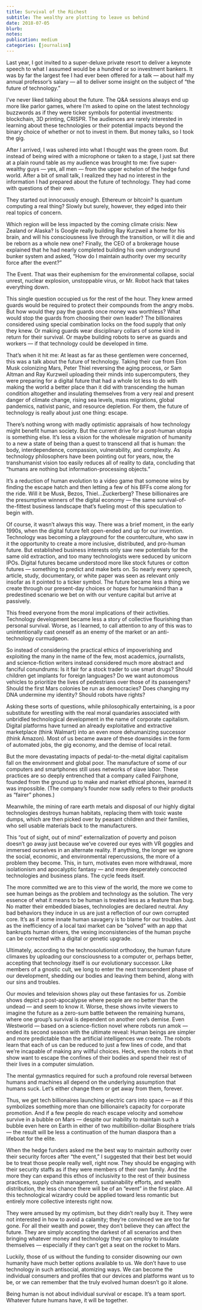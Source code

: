 ```yaml
---
title: Survival of the Richest
subtitle: The wealthy are plotting to leave us behind
date: 2018-07-05
blurb: 
notes: 
publication: medium
categories: [journalism]
---
```


Last year, I got invited to a super-deluxe private resort to deliver a keynote speech to what I assumed would be a hundred or so investment bankers. It was by far the largest fee I had ever been offered for a talk — about half my annual professor’s salary — all to deliver some insight on the subject of “the future of technology.”

I’ve never liked talking about the future. The Q&A sessions always end up more like parlor games, where I’m asked to opine on the latest technology buzzwords as if they were ticker symbols for potential investments: blockchain, 3D printing, CRISPR. The audiences are rarely interested in learning about these technologies or their potential impacts beyond the binary choice of whether or not to invest in them. But money talks, so I took the gig.

After I arrived, I was ushered into what I thought was the green room. But instead of being wired with a microphone or taken to a stage, I just sat there at a plain round table as my audience was brought to me: five super-wealthy guys — yes, all men — from the upper echelon of the hedge fund world. After a bit of small talk, I realized they had no interest in the information I had prepared about the future of technology. They had come with questions of their own.

They started out innocuously enough. Ethereum or bitcoin? Is quantum computing a real thing? Slowly but surely, however, they edged into their real topics of concern.

Which region will be less impacted by the coming climate crisis: New Zealand or Alaska? Is Google really building Ray Kurzweil a home for his brain, and will his consciousness live through the transition, or will it die and be reborn as a whole new one? Finally, the CEO of a brokerage house explained that he had nearly completed building his own underground bunker system and asked, “How do I maintain authority over my security force after the event?”

The Event. That was their euphemism for the environmental collapse, social unrest, nuclear explosion, unstoppable virus, or Mr. Robot hack that takes everything down.

This single question occupied us for the rest of the hour. They knew armed guards would be required to protect their compounds from the angry mobs. But how would they pay the guards once money was worthless? What would stop the guards from choosing their own leader? The billionaires considered using special combination locks on the food supply that only they knew. Or making guards wear disciplinary collars of some kind in return for their survival. Or maybe building robots to serve as guards and workers — if that technology could be developed in time.

That’s when it hit me: At least as far as these gentlemen were concerned, this was a talk about the future of technology. Taking their cue from Elon Musk colonizing Mars, Peter Thiel reversing the aging process, or Sam Altman and Ray Kurzweil uploading their minds into supercomputers, they were preparing for a digital future that had a whole lot less to do with making the world a better place than it did with transcending the human condition altogether and insulating themselves from a very real and present danger of climate change, rising sea levels, mass migrations, global pandemics, nativist panic, and resource depletion. For them, the future of technology is really about just one thing: escape.

There’s nothing wrong with madly optimistic appraisals of how technology might benefit human society. But the current drive for a post-human utopia is something else. It’s less a vision for the wholesale migration of humanity to a new a state of being than a quest to transcend all that is human: the body, interdependence, compassion, vulnerability, and complexity. As technology philosophers have been pointing out for years, now, the transhumanist vision too easily reduces all of reality to data, concluding that “humans are nothing but information-processing objects.”

It’s a reduction of human evolution to a video game that someone wins by finding the escape hatch and then letting a few of his BFFs come along for the ride. Will it be Musk, Bezos, Thiel…Zuckerberg? These billionaires are the presumptive winners of the digital economy — the same survival-of-the-fittest business landscape that’s fueling most of this speculation to begin with.

Of course, it wasn’t always this way. There was a brief moment, in the early 1990s, when the digital future felt open-ended and up for our invention. Technology was becoming a playground for the counterculture, who saw in it the opportunity to create a more inclusive, distributed, and pro-human future. But established business interests only saw new potentials for the same old extraction, and too many technologists were seduced by unicorn IPOs. Digital futures became understood more like stock futures or cotton futures — something to predict and make bets on. So nearly every speech, article, study, documentary, or white paper was seen as relevant only insofar as it pointed to a ticker symbol. The future became less a thing we create through our present-day choices or hopes for humankind than a predestined scenario we bet on with our venture capital but arrive at passively.

This freed everyone from the moral implications of their activities. Technology development became less a story of collective flourishing than personal survival. Worse, as I learned, to call attention to any of this was to unintentionally cast oneself as an enemy of the market or an anti-technology curmudgeon.

So instead of considering the practical ethics of impoverishing and exploiting the many in the name of the few, most academics, journalists, and science-fiction writers instead considered much more abstract and fanciful conundrums: Is it fair for a stock trader to use smart drugs? Should children get implants for foreign languages? Do we want autonomous vehicles to prioritize the lives of pedestrians over those of its passengers? Should the first Mars colonies be run as democracies? Does changing my DNA undermine my identity? Should robots have rights?

Asking these sorts of questions, while philosophically entertaining, is a poor substitute for wrestling with the real moral quandaries associated with unbridled technological development in the name of corporate capitalism. Digital platforms have turned an already exploitative and extractive marketplace (think Walmart) into an even more dehumanizing successor (think Amazon). Most of us became aware of these downsides in the form of automated jobs, the gig economy, and the demise of local retail.

But the more devastating impacts of pedal-to-the-metal digital capitalism fall on the environment and global poor. The manufacture of some of our computers and smartphones still uses networks of slave labor. These practices are so deeply entrenched that a company called Fairphone, founded from the ground up to make and market ethical phones, learned it was impossible. (The company’s founder now sadly refers to their products as “fairer” phones.)

Meanwhile, the mining of rare earth metals and disposal of our highly digital technologies destroys human habitats, replacing them with toxic waste dumps, which are then picked over by peasant children and their families, who sell usable materials back to the manufacturers.

This “out of sight, out of mind” externalization of poverty and poison doesn’t go away just because we’ve covered our eyes with VR goggles and immersed ourselves in an alternate reality. If anything, the longer we ignore the social, economic, and environmental repercussions, the more of a problem they become. This, in turn, motivates even more withdrawal, more isolationism and apocalyptic fantasy — and more desperately concocted technologies and business plans. The cycle feeds itself.

The more committed we are to this view of the world, the more we come to see human beings as the problem and technology as the solution. The very essence of what it means to be human is treated less as a feature than bug. No matter their embedded biases, technologies are declared neutral. Any bad behaviors they induce in us are just a reflection of our own corrupted core. It’s as if some innate human savagery is to blame for our troubles. Just as the inefficiency of a local taxi market can be “solved” with an app that bankrupts human drivers, the vexing inconsistencies of the human psyche can be corrected with a digital or genetic upgrade.

Ultimately, according to the technosolutionist orthodoxy, the human future climaxes by uploading our consciousness to a computer or, perhaps better, accepting that technology itself is our evolutionary successor. Like members of a gnostic cult, we long to enter the next transcendent phase of our development, shedding our bodies and leaving them behind, along with our sins and troubles.

Our movies and television shows play out these fantasies for us. Zombie shows depict a post-apocalypse where people are no better than the undead — and seem to know it. Worse, these shows invite viewers to imagine the future as a zero-sum battle between the remaining humans, where one group’s survival is dependent on another one’s demise. Even Westworld — based on a science-fiction novel where robots run amok — ended its second season with the ultimate reveal: Human beings are simpler and more predictable than the artificial intelligences we create. 
The robots learn that each of us can be reduced to just a few lines of code, and that we’re incapable of making any willful choices. Heck, even the robots in that show want to escape the confines of their bodies and spend their rest of their lives in a computer simulation.

The mental gymnastics required for such a profound role reversal between humans and machines all depend on the underlying assumption that humans suck. Let’s either change them or get away from them, forever.

Thus, we get tech billionaires launching electric cars into space — as if this symbolizes something more than one billionaire’s capacity for corporate promotion. And if a few people do reach escape velocity and somehow survive in a bubble on Mars — despite our inability to maintain such a bubble even here on Earth in either of two multibillion-dollar Biosphere trials — the result will be less a continuation of the human diaspora than a lifeboat for the elite.

When the hedge funders asked me the best way to maintain authority over their security forces after “the event,” I suggested that their best bet would be to treat those people really well, right now. They should be engaging with their security staffs as if they were members of their own family. And the more they can expand this ethos of inclusivity to the rest of their business practices, supply chain management, sustainability efforts, and wealth distribution, the less chance there will be of an “event” in the first place. All this technological wizardry could be applied toward less romantic but entirely more collective interests right now.

They were amused by my optimism, but they didn’t really buy it. They were not interested in how to avoid a calamity; they’re convinced we are too far gone. For all their wealth and power, they don’t believe they can affect the future. They are simply accepting the darkest of all scenarios and then bringing whatever money and technology they can employ to insulate themselves — especially if they can’t get a seat on the rocket to Mars.

Luckily, those of us without the funding to consider disowning our own humanity have much better options available to us. We don’t have to use technology in such antisocial, atomizing ways. We can become the individual consumers and profiles that our devices and platforms want us to be, or we can remember that the truly evolved human doesn’t go it alone.

Being human is not about individual survival or escape. It’s a team sport. Whatever future humans have, it will be together.

